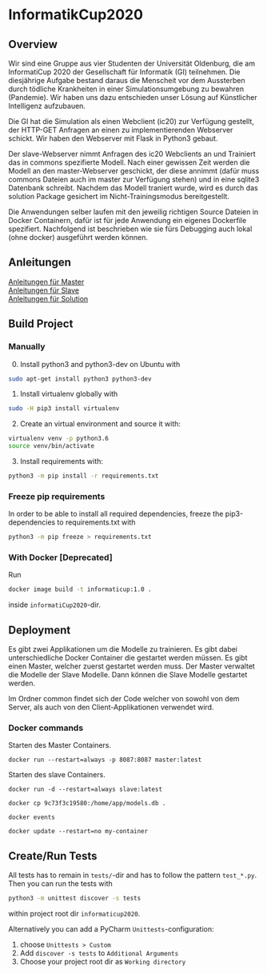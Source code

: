 # InformatikCup2020

## Overview
Wir sind eine Gruppe aus vier Studenten der Universität Oldenburg, die am InformatiCup 2020 der Gesellschaft
für Informatik (GI) teilnehmen. Die diesjährige Aufgabe bestand daraus die Menscheit vor dem Aussterben durch
tödliche Krankheiten in einer Simulationsumgebung zu bewahren (Pandemie). Wir haben uns dazu entschieden
unser Lösung auf Künstlicher Intelligenz aufzubauen.

Die GI hat die Simulation als einen Webclient (ic20) zur Verfügung gestellt, der HTTP-GET Anfragen an einen zu
implementierenden Webserver schickt. Wir haben den Webserver mit Flask in Python3 gebaut.

Der slave-Webserver nimmt Anfragen des ic20 Webclients an und Trainiert das in commons spezifierte Modell.
Nach einer gewissen Zeit werden die Modell an den master-Webserver geschickt, der diese annimmt
(dafür muss commons Dateien auch im master zur Verfügung stehen) und in eine sqlite3 Datenbank schreibt.
Nachdem das Modell traniert wurde, wird es durch das solution Package gesichert im Nicht-Trainingsmodus
bereitgestellt.

Die Anwendungen selber laufen mit den jeweilig richtigen Source Dateien in Docker Containern, dafür
ist für jede Anwendung ein eigenes Dockerfile spezifiert. Nachfolgend ist beschrieben wie sie
fürs Debugging auch lokal (ohne docker) ausgeführt werden können.

## Anleitungen
[Anleitungen für Master](master/README.md)<br/>
[Anleitungen für Slave](slave/README.md)<br/>
[Anleitungen für Solution](solution/README.md)

## Build Project
### Manually
0. Install python3 and python3-dev on Ubuntu with
```sh
sudo apt-get install python3 python3-dev
```
1. Install virtualenv globally with
```sh
sudo -H pip3 install virtualenv
```
2. Create an virtual environment and source it with:
```sh
virtualenv venv -p python3.6
source venv/bin/activate
```
3. Install requirements with:
```sh
python3 -m pip install -r requirements.txt
```

### Freeze pip requirements
In order to be able to install all required dependencies, freeze
the pip3-dependencies to requirements.txt with
```sh
python3 -m pip freeze > requirements.txt
```
### With Docker [Deprecated]
Run
```sh
docker image build -t informaticup:1.0 .
```
inside `informatiCup2020`-dir.

## Deployment

Es gibt zwei Applikationen um die Modelle zu trainieren. Es gibt dabei unterschiedliche Docker Container die gestartet werden müssen. Es gibt einen Master, welcher zuerst gestartet werden muss. Der Master verwaltet die Modelle der Slave Modelle. Dann können die Slave Modelle gestartet werden.

Im Ordner common findet sich der Code welcher von sowohl von dem Server,
als auch von den Client-Applikationen verwendet wird.

### Docker commands
Starten des Master Containers.
```
docker run --restart=always -p 8087:8087 master:latest
```
Starten des slave Containers.
```
docker run -d --restart=always slave:latest
```
```
docker cp 9c73f3c19580:/home/app/models.db .
```
```
docker events
```
```
docker update --restart=no my-container
```

## Create/Run Tests

All tests has to remain in `tests/`-dir and has to follow
the pattern `test_*.py`.
Then you can run the tests with
```sh
python3 -m unittest discover -s tests
```
within project root dir `informaticup2020`.

Alternatively you can add a PyCharm `Unittests`-configuration:
1. choose `Unittests > Custom`
2. Add `discover -s tests` to `Additional Arguments`
3. Choose your project root dir as `Working directory`
